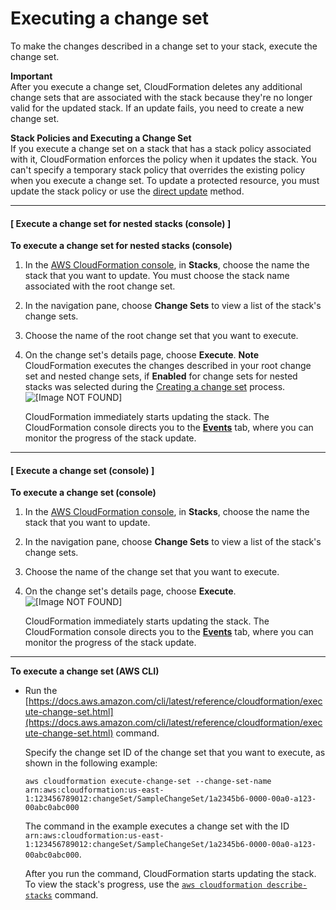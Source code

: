 # Executing a change set<a name="using-cfn-updating-stacks-changesets-execute"></a>

To make the changes described in a change set to your stack, execute the change set\.

**Important**  
After you execute a change set, CloudFormation deletes any additional change sets that are associated with the stack because they're no longer valid for the updated stack\. If an update fails, you need to create a new change set\.

**Stack Policies and Executing a Change Set**  
If you execute a change set on a stack that has a stack policy associated with it, CloudFormation enforces the policy when it updates the stack\. You can't specify a temporary stack policy that overrides the existing policy when you execute a change set\. To update a protected resource, you must update the stack policy or use the [direct update](using-cfn-updating-stacks-direct.md) method\.

------
#### [ Execute a change set for nested stacks \(console\) ]

**To execute a change set for nested stacks \(console\)**

1. In the [AWS CloudFormation console](https://console.aws.amazon.com/cloudformation), in **Stacks**, choose the name the stack that you want to update\. You must choose the stack name associated with the root change set\.

1. In the navigation pane, choose **Change Sets** to view a list of the stack's change sets\.

1. Choose the name of the root change set that you want to execute\.

1. On the change set's details page, choose **Execute**\.
**Note**  
CloudFormation executes the changes described in your root change set and nested change sets, if **Enabled** for change sets for nested stacks was selected during the [Creating a change set](using-cfn-updating-stacks-changesets-create.md) process\.  
![\[Image NOT FOUND\]](http://docs.aws.amazon.com/AWSCloudFormation/latest/UserGuide/images/console-stacks-change-sets-delete-and-execute.png)

   CloudFormation immediately starts updating the stack\. The CloudFormation console directs you to the [**Events**](cfn-console-view-stack-data-resources.md) tab, where you can monitor the progress of the stack update\.

------
#### [ Execute a change set \(console\) ]

**To execute a change set \(console\)**

1. In the [AWS CloudFormation console](https://console.aws.amazon.com/cloudformation), in **Stacks**, choose the name the stack that you want to update\.

1. In the navigation pane, choose **Change Sets** to view a list of the stack's change sets\.

1. Choose the name of the change set that you want to execute\.

1. On the change set's details page, choose **Execute**\.  
![\[Image NOT FOUND\]](http://docs.aws.amazon.com/AWSCloudFormation/latest/UserGuide/images/console-stacks-change-sets-delete-and-execute.png)

   CloudFormation immediately starts updating the stack\. The CloudFormation console directs you to the [**Events**](cfn-console-view-stack-data-resources.md) tab, where you can monitor the progress of the stack update\.

------

**To execute a change set \(AWS CLI\)**
+ Run the [https://docs.aws.amazon.com/cli/latest/reference/cloudformation/execute-change-set.html](https://docs.aws.amazon.com/cli/latest/reference/cloudformation/execute-change-set.html) command\.

  Specify the change set ID of the change set that you want to execute, as shown in the following example:

  ```
  aws cloudformation execute-change-set --change-set-name arn:aws:cloudformation:us-east-1:123456789012:changeSet/SampleChangeSet/1a2345b6-0000-00a0-a123-00abc0abc000
  ```

  The command in the example executes a change set with the ID `arn:aws:cloudformation:us-east-1:123456789012:changeSet/SampleChangeSet/1a2345b6-0000-00a0-a123-00abc0abc000`\.

  After you run the command, CloudFormation starts updating the stack\. To view the stack's progress, use the [`aws cloudformation describe-stacks`](using-cfn-describing-stacks.md) command\.